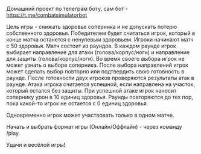Домашний проект по телеграм боту, сам бот - https://t.me/combatsimulatorbot

Цель игры - снижать здоровье соперника и не допускать потерю собственного здоровья.
Победителем будет считаться игрок, который в конце матча останется с ненулевым здоровьем.
Игроки начинают матч с 50 здоровья. Матч состоит из раундов.
В каждом раунде игрок выбирает направление для атаки (голова/корпус/ноги) и направление для защиты (голова/корпус/ноги).
Во время своего выбора игрок не может узнать о выборе соперника.
После выбора направлений игрок может сделать выбор повторно или подтвердить свою готовность в раунде.
После готовности двух игроков проверяются результаты атак в раунде.
Атака игрока считается успешной, если направлена на участок, который остался без защиты.
При успешной атаке игрок наносит сопернику урон в 10 единиц здоровья.
Раунды повторяются до тех пор, пока какой-то игрок не остается с 0 единиц здоровья.

Одновременно игрок может участвовать только в одном матче.
                                        
Начать и выбрать формат игры (Онлайн/Оффлайн) - через команду /play.
                                        
Удачи и весёлой игры!